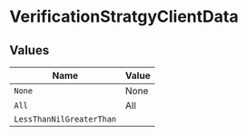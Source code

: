 # VerificationStratgyClientData


## Values

| Name                     | Value                    |
| ------------------------ | ------------------------ |
| `None`                   | None                     |
| `All`                    | All                      |
| `LessThanNilGreaterThan` | <nil>                    |